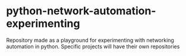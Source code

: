 # python-network-automation-experimenting
Repository made as a playground for experimenting with networking automation in python. Specific projects will have their own repositories
